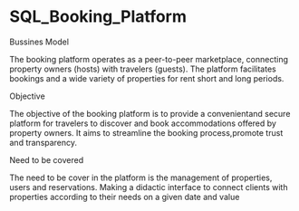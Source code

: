# SQL_Booking_Platform

Bussines Model

The booking platform operates as a peer-to-peer marketplace, connecting property owners (hosts) with travelers (guests). The platform facilitates bookings and a wide variety of properties for rent short and long periods.

Objective

The objective of the booking platform is to provide a convenientand secure platform for travelers to discover and book accommodations
offered by property owners. It aims to streamline the booking process,promote trust and transparency.

Need to be covered

The need to be cover in the platform is the management of properties, users and reservations. Making a didactic interface to connect clients with properties according to their needs on a given date and value
